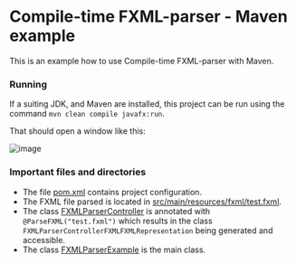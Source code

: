 # Compile-time FXML-parser - Maven example

This is an example how to use Compile-time FXML-parser with Maven.


### Running

If a suiting JDK, and Maven are installed, this project can be run using the command `mvn clean compile javafx:run`.

That should open a window like this:

![image](https://user-images.githubusercontent.com/34687786/178830955-e1d77fa8-1bcf-4265-b0f8-0c7f656ae804.png)

### Important files and directories
* The file [pom.xml](pom.xml) contains project configuration.
* The FXML file parsed is located in [src/main/resources/fxml/test.fxml](src/main/resources/fxml/test.fxml).
* The class [FXMLParserController](src/main/java/io/github/danthe1st/fxml_parser/example/maven/FXMLParserController.java) is annotated with `@ParseFXML("test.fxml")` which results in the class `FXMLParserControllerFXMLFXMLRepresentation` being generated and accessible.
* The class [FXMLParserExample](src/main/java/io/github/danthe1st/fxml_parser/maven/example/FXMLParserController.java) is the main class.
